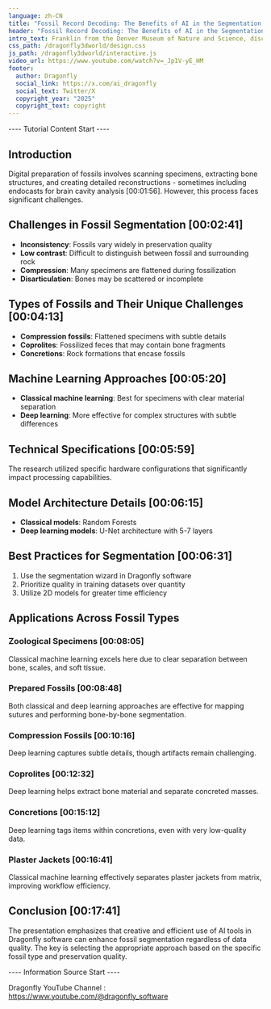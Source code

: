 ```yaml
---
language: zh-CN
title: "Fossil Record Decoding: The Benefits of AI in the Segmentation of Fossils"
header: "Fossil Record Decoding: The Benefits of AI in the Segmentation of Fossils"
intro_text: Franklin from the Denver Museum of Nature and Science, discusses the application of AI, specifically within Dragonfly, for the segmentation of fossils. The presentation addresses the unique challenges posed by fossil data, which often includes inconsistent specimens, low contrast, and varied matrices [00:00:15]. The research aims to leverage AI to expedite the segmentation process, facilitating the analysis of a larger volume of scan data [00:00:48].
css_path: /dragonfly3dworld/design.css
js_path: /dragonfly3dworld/interactive.js
video_url: https://www.youtube.com/watch?v=_Jp1V-yE_HM
footer:
  author: Dragonfly
  social_link: https://x.com/ai_dragonfly
  social_text: Twitter/X
  copyright_year: "2025"
  copyright_text: copyright
---
```


---- Tutorial Content Start ----
## Introduction

Digital preparation of fossils involves scanning specimens, extracting bone structures, and creating detailed reconstructions - sometimes including endocasts for brain cavity analysis [00:01:56]. However, this process faces significant challenges.

## Challenges in Fossil Segmentation [00:02:41]

- **Inconsistency**: Fossils vary widely in preservation quality
- **Low contrast**: Difficult to distinguish between fossil and surrounding rock
- **Compression**: Many specimens are flattened during fossilization
- **Disarticulation**: Bones may be scattered or incomplete

## Types of Fossils and Their Unique Challenges [00:04:13]

- **Compression fossils**: Flattened specimens with subtle details
- **Coprolites**: Fossilized feces that may contain bone fragments
- **Concretions**: Rock formations that encase fossils

## Machine Learning Approaches [00:05:20]

- **Classical machine learning**: Best for specimens with clear material separation
- **Deep learning**: More effective for complex structures with subtle differences

## Technical Specifications [00:05:59]

The research utilized specific hardware configurations that significantly impact processing capabilities.

## Model Architecture Details [00:06:15]

- **Classical models**: Random Forests
- **Deep learning models**: U-Net architecture with 5-7 layers

## Best Practices for Segmentation [00:06:31]

1. Use the segmentation wizard in Dragonfly software
2. Prioritize quality in training datasets over quantity
3. Utilize 2D models for greater time efficiency

## Applications Across Fossil Types

### Zoological Specimens [00:08:05]

Classical machine learning excels here due to clear separation between bone, scales, and soft tissue.

### Prepared Fossils [00:08:48]

Both classical and deep learning approaches are effective for mapping sutures and performing bone-by-bone segmentation.

### Compression Fossils [00:10:16]

Deep learning captures subtle details, though artifacts remain challenging.

### Coprolites [00:12:32]

Deep learning helps extract bone material and separate concreted masses.

### Concretions [00:15:12]

Deep learning tags items within concretions, even with very low-quality data.

### Plaster Jackets [00:16:41]

Classical machine learning effectively separates plaster jackets from matrix, improving workflow efficiency.

## Conclusion [00:17:41]

The presentation emphasizes that creative and efficient use of AI tools in Dragonfly software can enhance fossil segmentation regardless of data quality. The key is selecting the appropriate approach based on the specific fossil type and preservation quality.

---- Information Source Start ----

Dragonfly YouTube Channel : <a href="https://www.youtube.com/@dragonfly_software" target="_blank">https://www.youtube.com/@dragonfly_software</a>